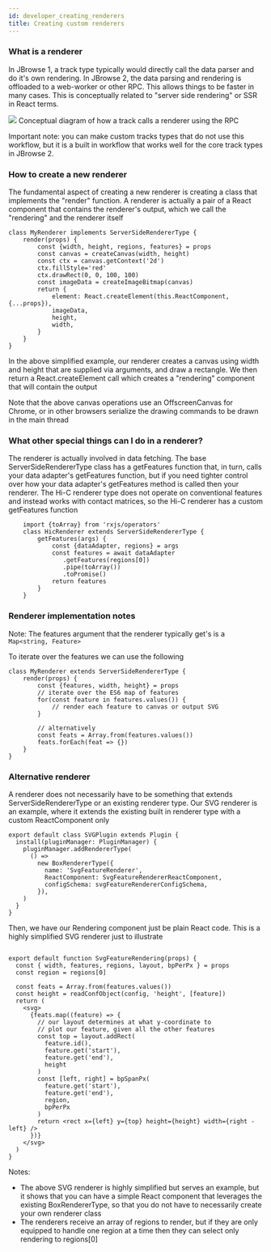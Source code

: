 ```yaml
---
id: developer_creating_renderers
title: Creating custom renderers
---
```


### What is a renderer

In JBrowse 1, a track type typically would directly call the data parser and do
it's own rendering. In JBrowse 2, the data parsing and rendering is offloaded
to a web-worker or other RPC. This allows things to be faster in many cases.
This is conceptually related to "server side rendering" or SSR in React terms.

![](/jb2/img/renderer.png)
Conceptual diagram of how a track calls a renderer using the RPC

Important note: you can make custom tracks types that do not use this workflow,
but it is a built in workflow that works well for the core track types in
JBrowse 2.

### How to create a new renderer

The fundamental aspect of creating a new renderer is creating a class that
implements the "render" function. A renderer is actually a pair of a React
component that contains the renderer's output, which we call the "rendering"
and the renderer itself

    class MyRenderer implements ServerSideRendererType {
        render(props) {
            const {width, height, regions, features} = props
            const canvas = createCanvas(width, height)
            const ctx = canvas.getContext('2d')
            ctx.fillStyle='red'
            ctx.drawRect(0, 0, 100, 100)
            const imageData = createImageBitmap(canvas)
            return {
                element: React.createElement(this.ReactComponent, {...props}),
                imageData,
                height,
                width,
            }
        }
    }

In the above simplified example, our renderer creates a canvas using width and
height that are supplied via arguments, and draw a rectangle. We then return a
React.createElement call which creates a "rendering" component that will
contain the output

Note that the above canvas operations use an OffscreenCanvas for Chrome, or in
other browsers serialize the drawing commands to be drawn in the main thread

### What other special things can I do in a renderer?

The renderer is actually involved in data fetching. The base
ServerSideRendererType class has a getFeatures function that, in turn, calls
your data adapter's getFeatures function, but if you need tighter control over
how your data adapter's getFeatures method is called then your renderer. The
Hi-C renderer type does not operate on conventional features and instead works
with contact matrices, so the Hi-C renderer has a custom getFeatures function

```
    import {toArray} from 'rxjs/operators'
    class HicRenderer extends ServerSideRendererType {
        getFeatures(args) {
            const {dataAdapter, regions} = args
            const features = await dataAdapter
               .getFeatures(regions[0])
               .pipe(toArray())
               .toPromise()
            return features
        }
    }

```

### Renderer implementation notes

Note: The features argument that the renderer typically get's is a `Map<string, Feature>`

To iterate over the features we can use the following

    class MyRenderer extends ServerSideRendererType {
        render(props) {
            const {features, width, height} = props
            // iterate over the ES6 map of features
            for(const feature in features.values()) {
                // render each feature to canvas or output SVG
            }

            // alternatively
            const feats = Array.from(features.values())
            feats.forEach(feat => {})
        }
    }

### Alternative renderer

A renderer does not necessarily have to be something that extends
ServerSideRendererType or an existing renderer type. Our SVG renderer is an
example, where it extends the existing built in renderer type with a custom
ReactComponent only

```
export default class SVGPlugin extends Plugin {
  install(pluginManager: PluginManager) {
    pluginManager.addRendererType(
      () =>
        new BoxRendererType({
          name: 'SvgFeatureRenderer',
          ReactComponent: SvgFeatureRendererReactComponent,
          configSchema: svgFeatureRendererConfigSchema,
        }),
    )
  }
}
```

Then, we have our Rendering component just be plain React code. This is a
highly simplified SVG renderer just to illustrate

```

export default function SvgFeatureRendering(props) {
  const { width, features, regions, layout, bpPerPx } = props
  const region = regions[0]

  const feats = Array.from(features.values())
  const height = readConfObject(config, 'height', [feature])
  return (
    <svg>
      {feats.map((feature) => {
        // our layout determines at what y-coordinate to
        // plot our feature, given all the other features
        const top = layout.addRect(
          feature.id(),
          feature.get('start'),
          feature.get('end'),
          height
        )
        const [left, right] = bpSpanPx(
          feature.get('start'),
          feature.get('end'),
          region,
          bpPerPx
        )
        return <rect x={left} y={top} height={height} width={right - left} />
      })}
    </svg>
  )
}
```

Notes:

- The above SVG renderer is highly simplified but serves an example, but it
  shows that you can have a simple React component that leverages the existing
  BoxRendererType, so that you do not have to necessarily create your own
  renderer class
- The renderers receive an array of regions to render, but if they are only
  equipped to handle one region at a time then they can select only rendering
  to regions[0]
